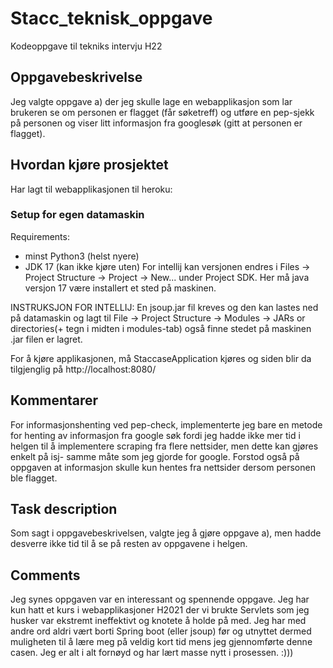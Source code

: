 # Stacc_teknisk_oppgave
Kodeoppgave til tekniks intervju H22

## Oppgavebeskrivelse
Jeg valgte oppgave a) der jeg skulle lage en webapplikasjon som lar brukeren se om personen er flagget (får søketreff) og utføre en pep-sjekk på personen og viser
litt informasjon fra googlesøk (gitt at personen er flagget).

## Hvordan kjøre prosjektet
Har lagt til webapplikasjonen til heroku: 

### Setup for egen datamaskin
Requirements:
  - minst Python3 (helst nyere)
  - JDK 17 (kan ikke kjøre uten) For intellij kan versjonen endres i Files -> Project Structure -> Project -> New... under Project SDK. Her må java versjon 17 være installert et sted på maskinen.

INSTRUKSJON FOR INTELLIJ: En jsoup.jar fil kreves og den kan lastes ned på datamaskin og lagt til File -> Project Structure -> Modules -> JARs or directories(+ tegn i midten i modules-tab) også finne stedet på maskinen .jar filen er lagret.

For å kjøre applikasjonen, må StaccaseApplication kjøres og siden blir da tilgjenglig på http://localhost:8080/

## Kommentarer
For informasjonshenting ved pep-check, implementerte jeg bare en metode for henting av informasjon fra google søk fordi jeg hadde ikke mer tid i helgen til å implementere scraping fra flere nettsider, men dette kan gjøres enkelt på isj- samme måte som jeg gjorde for google. Forstod også på oppgaven at informasjon skulle kun hentes fra nettsider dersom personen ble flagget.

## Task description
Som sagt i oppgavebeskrivelsen, valgte jeg å gjøre oppgave a), men hadde desverre ikke tid til å se på resten av oppgavene i helgen.

## Comments
Jeg synes oppgaven var en interessant og spennende oppgave. Jeg har kun hatt et kurs i webapplikasjoner H2021 der vi brukte Servlets som jeg husker var ekstremt ineffektivt og knotete å holde på med. Jeg har med andre ord aldri vært borti Spring boot (eller jsoup) før og utnyttet dermed muligheten til å lære meg på veldig kort tid mens jeg gjennomførte denne casen. Jeg er alt i alt fornøyd og har lært masse nytt i prosessen. :)))
